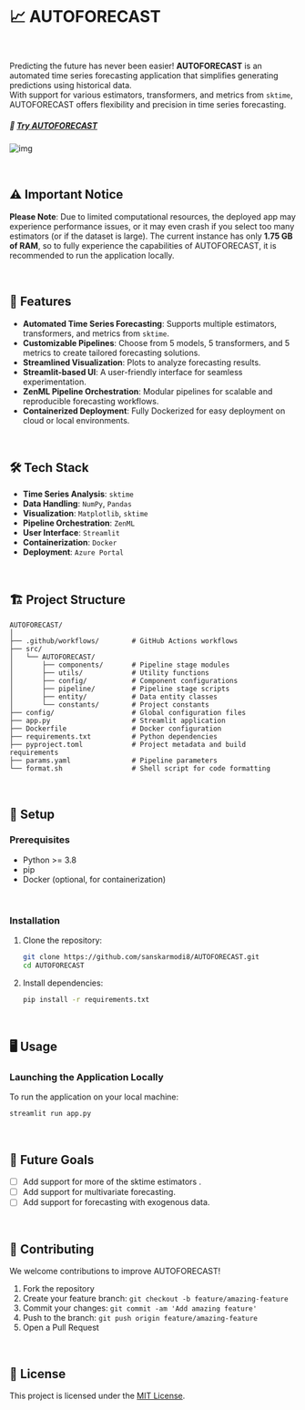 # 📈 AUTOFORECAST  

<br/>

Predicting the future has never been easier! **AUTOFORECAST** is an automated time series forecasting application that simplifies generating predictions using historical data.  
With support for various estimators, transformers, and metrics from `sktime`, AUTOFORECAST offers flexibility and precision in time series forecasting.  


##### 🚀 [Try AUTOFORECAST](autoforecast-bacfbzfudkg5fhbd.centralindia-01.azurewebsites.net)
 
![img](https://imgs.search.brave.com/5UIXoDyhg78HrrBIsJIqOC7RdTIc_4aLNRdWfSWc8_E/rs:fit:860:0:0:0/g:ce/aHR0cHM6Ly90My5m/dGNkbi5uZXQvanBn/LzA5LzY4LzE0LzE4/LzM2MF9GXzk2ODE0/MTg4OV92Y2Z6QkxT/c1NLSDdyS2FkcjhL/aFBQbGxJYlZBWmxa/Yi5qcGc)

<br/>

## ⚠️ Important Notice  

**Please Note**: Due to limited computational resources, the deployed app may experience performance issues, or it may even crash if you select too many estimators (or if the dataset is large). The current instance has only **1.75 GB of RAM**, so to fully experience the capabilities of AUTOFORECAST, it is recommended to run the application locally.  

<br/>

## 🚀 Features  

- **Automated Time Series Forecasting**: Supports multiple estimators, transformers, and metrics from `sktime`.  
- **Customizable Pipelines**: Choose from 5 models, 5 transformers, and 5 metrics to create tailored forecasting solutions.  
- **Streamlined Visualization**: Plots to analyze forecasting results.  
- **Streamlit-based UI**: A user-friendly interface for seamless experimentation.  
- **ZenML Pipeline Orchestration**: Modular pipelines for scalable and reproducible forecasting workflows.  
- **Containerized Deployment**: Fully Dockerized for easy deployment on cloud or local environments.  

<br/>

## 🛠️ Tech Stack  

- **Time Series Analysis**: `sktime`  
- **Data Handling**: `NumPy`, `Pandas`  
- **Visualization**: `Matplotlib`, `sktime`  
- **Pipeline Orchestration**: `ZenML`  
- **User Interface**: `Streamlit`  
- **Containerization**: `Docker`  
- **Deployment**: `Azure Portal`

<br/>

## 🏗️ Project Structure  

```
AUTOFORECAST/  
│  
├── .github/workflows/        # GitHub Actions workflows  
├── src/  
│   └── AUTOFORECAST/  
│       ├── components/       # Pipeline stage modules  
│       ├── utils/            # Utility functions  
│       ├── config/           # Component configurations  
│       ├── pipeline/         # Pipeline stage scripts  
│       ├── entity/           # Data entity classes  
│       └── constants/        # Project constants  
├── config/                   # Global configuration files  
├── app.py                    # Streamlit application  
├── Dockerfile                # Docker configuration  
├── requirements.txt          # Python dependencies  
├── pyproject.toml            # Project metadata and build requirements  
├── params.yaml               # Pipeline parameters  
└── format.sh                 # Shell script for code formatting  
```

<br/>

## 🚀 Setup  

### Prerequisites  

- Python >= 3.8  
- pip  
- Docker (optional, for containerization)  

<br/>

### Installation  

1. Clone the repository:  
   ```bash  
   git clone https://github.com/sanskarmodi8/AUTOFORECAST.git  
   cd AUTOFORECAST  
   ```  

2. Install dependencies:  
   ```bash  
   pip install -r requirements.txt  
   ```

<br/>

## 🖥️ Usage  

### Launching the Application Locally  

To run the application on your local machine:  
```bash  
streamlit run app.py  
```  

<br/>

## 🔮 Future Goals  

- [ ] Add support for more of the sktime estimators .  
- [ ] Add support for multivariate forecasting.  
- [ ] Add support for forecasting with exogenous data.

<br/>

## 🤝 Contributing  

We welcome contributions to improve AUTOFORECAST!  

1. Fork the repository  
2. Create your feature branch: `git checkout -b feature/amazing-feature`  
3. Commit your changes: `git commit -am 'Add amazing feature'`  
4. Push to the branch: `git push origin feature/amazing-feature`  
5. Open a Pull Request  

<br/>

## 📄 License  

This project is licensed under the [MIT License](LICENSE).  
